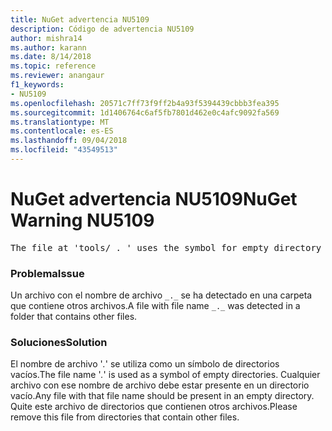 ```yaml
---
title: NuGet advertencia NU5109
description: Código de advertencia NU5109
author: mishra14
ms.author: karann
ms.date: 8/14/2018
ms.topic: reference
ms.reviewer: anangaur
f1_keywords:
- NU5109
ms.openlocfilehash: 20571c7ff73f9ff2b4a93f5394439cbbb3fea395
ms.sourcegitcommit: 1d1406764c6af5fb7801d462e0c4afc9092fa569
ms.translationtype: MT
ms.contentlocale: es-ES
ms.lasthandoff: 09/04/2018
ms.locfileid: "43549513"
---
```

# <a name="nuget-warning-nu5109"></a><span data-ttu-id="685d5-103">NuGet advertencia NU5109</span><span class="sxs-lookup"><span data-stu-id="685d5-103">NuGet Warning NU5109</span></span>
<pre>The file at 'tools/_._' uses the symbol for empty directory '_._', but it is present in a directory that contains other files. Please remove this file from directories that contain other files.</pre>

### <a name="issue"></a><span data-ttu-id="685d5-104">Problema</span><span class="sxs-lookup"><span data-stu-id="685d5-104">Issue</span></span>

<span data-ttu-id="685d5-105">Un archivo con el nombre de archivo `_._` se ha detectado en una carpeta que contiene otros archivos.</span><span class="sxs-lookup"><span data-stu-id="685d5-105">A file with file name `_._` was detected in a folder that contains other files.</span></span>


### <a name="solution"></a><span data-ttu-id="685d5-106">Soluciones</span><span class="sxs-lookup"><span data-stu-id="685d5-106">Solution</span></span>

 <span data-ttu-id="685d5-107">El nombre de archivo '_._' se utiliza como un símbolo de directorios vacíos.</span><span class="sxs-lookup"><span data-stu-id="685d5-107">The file name '_._' is used as a symbol of empty directories.</span></span> <span data-ttu-id="685d5-108">Cualquier archivo con ese nombre de archivo debe estar presente en un directorio vacío.</span><span class="sxs-lookup"><span data-stu-id="685d5-108">Any file with that file name should be present in an empty directory.</span></span> <span data-ttu-id="685d5-109">Quite este archivo de directorios que contienen otros archivos.</span><span class="sxs-lookup"><span data-stu-id="685d5-109">Please remove this file from directories that contain other files.</span></span>

